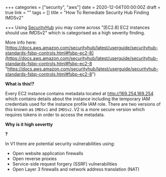 +++
categories = ["security", "aws"]
date = 2020-12-04T00:00:00Z
draft = true
link = ""
tags = []
title = "How To Remediate Security Hub Finding IMDSv2"

+++
Using [SecurityHub](https://aws.amazon.com/security-hub/?aws-security-hub-blogs.sort-by=item.additionalFields.createdDate&aws-security-hub-blogs.sort-order=desc) you may come across "\[EC2.8\] EC2 instances should use IMDSv2" which is categorised as a high severity finding.

More info here: [https://docs.aws.amazon.com/securityhub/latest/userguide/securityhub-standards-fsbp-controls.html#fsbp-ec2-8](https://docs.aws.amazon.com/securityhub/latest/userguide/securityhub-standards-fsbp-controls.html#fsbp-ec2-8 "https://docs.aws.amazon.com/securityhub/latest/userguide/securityhub-standards-fsbp-controls.html#fsbp-ec2-8")

**What is this!?**

Every EC2 instance contains metadata located at http://169.254.169.254 which contains details about the instance including the temporary IAM credentials used for the instance profile IAM role.  There are two versions of this known as `IMDSv1` and `IMDSv2.`V2 is a more secure version which requires tokens in order to access the metadata.

**Why is it high severtty**

**?**

In V1 there are potential security vulnerabilities using:

* Open website application firewalls
* Open reverse proxies
* Service-side request forgery (SSRF) vulnerabilities
* Open Layer 3 firewalls and network address translation (NAT)